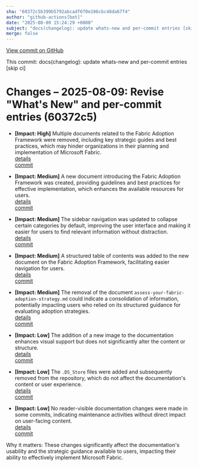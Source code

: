 ```yaml
---
sha: "60372c5b399b5792abcadf6f0e106cbc48da67f4"
author: "github-actions[bot]"
date: "2025-08-09 15:24:29 +0000"
subject: "docs(changelog): update whats-new and per-commit entries [skip ci]"
merge: false
---
```


[View commit on GitHub](https://github.com/TheTrustedAdvisor/FabricAdoptionFramework/commit/60372c5b399b5792abcadf6f0e106cbc48da67f4)

This commit: docs(changelog): update whats-new and per-commit entries [skip ci]

# Changes – 2025-08-09: Revise "What's New" and per-commit entries (60372c5)

- **[Impact: High]** Multiple documents related to the Fabric Adoption Framework were removed, including key strategic guides and best practices, which may hinder organizations in their planning and implementation of Microsoft Fabric.  
  [details](/docs/about/changes/2025-07-20-1a084247ade55ad5ab8db4728082376b22d9906b)  
  [commit](https://github.com/TheTrustedAdvisor/FabricAdoptionFramework/commit/60372c5b399b5792abcadf6f0e106cbc48da67f4)

- **[Impact: Medium]** A new document introducing the Fabric Adoption Framework was created, providing guidelines and best practices for effective implementation, which enhances the available resources for users.  
  [details](/docs/about/changes/2025-08-07-3364fbe21e1e3ee6774e4f7b9fddcb886253b217)  
  [commit](https://github.com/TheTrustedAdvisor/FabricAdoptionFramework/commit/60372c5b399b5792abcadf6f0e106cbc48da67f4)

- **[Impact: Medium]** The sidebar navigation was updated to collapse certain categories by default, improving the user interface and making it easier for users to find relevant information without distraction.  
  [details](/docs/about/changes/2025-08-07-08b52a65abd403612f5df4029d2d518a8d5ca89b)  
  [commit](https://github.com/TheTrustedAdvisor/FabricAdoptionFramework/commit/60372c5b399b5792abcadf6f0e106cbc48da67f4)

- **[Impact: Medium]** A structured table of contents was added to the new document on the Fabric Adoption Framework, facilitating easier navigation for users.  
  [details](/docs/about/changes/2025-08-07-3364fbe21e1e3ee6774e4f7b9fddcb886253b217)  
  [commit](https://github.com/TheTrustedAdvisor/FabricAdoptionFramework/commit/60372c5b399b5792abcadf6f0e106cbc48da67f4)

- **[Impact: Medium]** The removal of the document `assess-your-fabric-adoption-strategy.md` could indicate a consolidation of information, potentially impacting users who relied on its structured guidance for evaluating adoption strategies.  
  [details](/docs/about/changes/2025-08-07-5df6ec2da6c875512ce039d47be881630fc6c1be)  
  [commit](https://github.com/TheTrustedAdvisor/FabricAdoptionFramework/commit/60372c5b399b5792abcadf6f0e106cbc48da67f4)

- **[Impact: Low]** The addition of a new image to the documentation enhances visual support but does not significantly alter the content or structure.  
  [details](/docs/about/changes/2025-08-07-08b52a65abd403612f5df4029d2d518a8d5ca89b)  
  [commit](https://github.com/TheTrustedAdvisor/FabricAdoptionFramework/commit/60372c5b399b5792abcadf6f0e106cbc48da67f4)

- **[Impact: Low]** The `.DS_Store` files were added and subsequently removed from the repository, which do not affect the documentation's content or user experience.  
  [details](/docs/about/changes/2025-08-07-08b52a65abd403612f5df4029d2d518a8d5ca89b)  
  [commit](https://github.com/TheTrustedAdvisor/FabricAdoptionFramework/commit/60372c5b399b5792abcadf6f0e106cbc48da67f4)

- **[Impact: Low]** No reader-visible documentation changes were made in some commits, indicating maintenance activities without direct impact on user-facing content.  
  [details](/docs/about/changes/2025-08-07-08b52a65abd403612f5df4029d2d518a8d5ca89b)  
  [commit](https://github.com/TheTrustedAdvisor/FabricAdoptionFramework/commit/60372c5b399b5792abcadf6f0e106cbc48da67f4)

Why it matters: These changes significantly affect the documentation's usability and the strategic guidance available to users, impacting their ability to effectively implement Microsoft Fabric.
